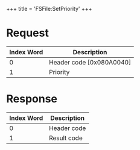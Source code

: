 +++
title = 'FSFile:SetPriority'
+++

# Request

| Index Word | Description                |
|------------|----------------------------|
| 0          | Header code \[0x080A0040\] |
| 1          | Priority                   |

# Response

| Index Word | Description |
|------------|-------------|
| 0          | Header code |
| 1          | Result code |
